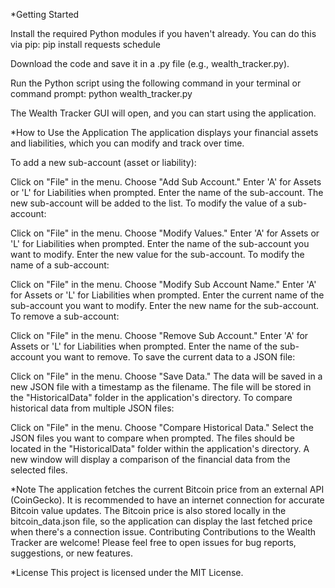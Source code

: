 *Getting Started

Install the required Python modules if you haven't already. You can do this via pip:
pip install requests schedule

Download the code and save it in a .py file (e.g., wealth_tracker.py).

Run the Python script using the following command in your terminal or command prompt:
python wealth_tracker.py

The Wealth Tracker GUI will open, and you can start using the application.

*How to Use the Application
The application displays your financial assets and liabilities, which you can modify and track over time.

To add a new sub-account (asset or liability):

Click on "File" in the menu.
Choose "Add Sub Account."
Enter 'A' for Assets or 'L' for Liabilities when prompted.
Enter the name of the sub-account.
The new sub-account will be added to the list.
To modify the value of a sub-account:

Click on "File" in the menu.
Choose "Modify Values."
Enter 'A' for Assets or 'L' for Liabilities when prompted.
Enter the name of the sub-account you want to modify.
Enter the new value for the sub-account.
To modify the name of a sub-account:

Click on "File" in the menu.
Choose "Modify Sub Account Name."
Enter 'A' for Assets or 'L' for Liabilities when prompted.
Enter the current name of the sub-account you want to modify.
Enter the new name for the sub-account.
To remove a sub-account:

Click on "File" in the menu.
Choose "Remove Sub Account."
Enter 'A' for Assets or 'L' for Liabilities when prompted.
Enter the name of the sub-account you want to remove.
To save the current data to a JSON file:

Click on "File" in the menu.
Choose "Save Data."
The data will be saved in a new JSON file with a timestamp as the filename. The file will be stored in the "HistoricalData" folder in the application's directory.
To compare historical data from multiple JSON files:

Click on "File" in the menu.
Choose "Compare Historical Data."
Select the JSON files you want to compare when prompted. The files should be located in the "HistoricalData" folder within the application's directory.
A new window will display a comparison of the financial data from the selected files.


*Note
The application fetches the current Bitcoin price from an external API (CoinGecko). It is recommended to have an internet connection for accurate Bitcoin value updates.
The Bitcoin price is also stored locally in the bitcoin_data.json file, so the application can display the last fetched price when there's a connection issue.
Contributing
Contributions to the Wealth Tracker are welcome! Please feel free to open issues for bug reports, suggestions, or new features.

*License
This project is licensed under the MIT License.